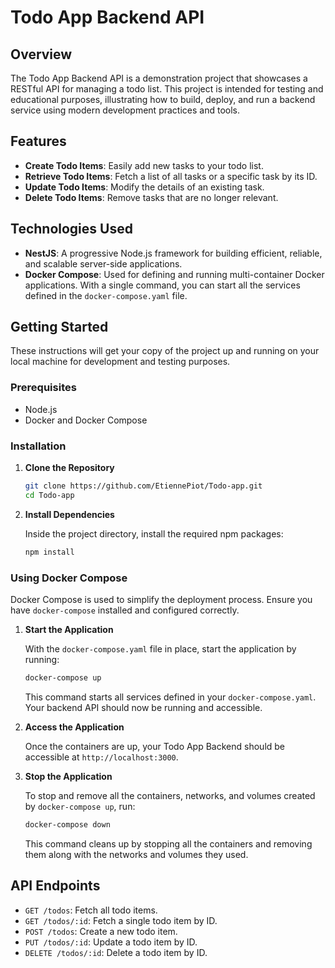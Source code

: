 # Todo App Backend API

## Overview

The Todo App Backend API is a demonstration project that showcases a RESTful API for managing a todo list. This project is intended for testing and educational purposes, illustrating how to build, deploy, and run a backend service using modern development practices and tools.

## Features

- **Create Todo Items**: Easily add new tasks to your todo list.
- **Retrieve Todo Items**: Fetch a list of all tasks or a specific task by its ID.
- **Update Todo Items**: Modify the details of an existing task.
- **Delete Todo Items**: Remove tasks that are no longer relevant.

## Technologies Used

- **NestJS**: A progressive Node.js framework for building efficient, reliable, and scalable server-side applications.
- **Docker Compose**: Used for defining and running multi-container Docker applications. With a single command, you can start all the services defined in the `docker-compose.yaml` file.

## Getting Started

These instructions will get your copy of the project up and running on your local machine for development and testing purposes.

### Prerequisites

- Node.js
- Docker and Docker Compose

### Installation

1. **Clone the Repository**

    ```sh
    git clone https://github.com/EtiennePiot/Todo-app.git
    cd Todo-app
    ```

2. **Install Dependencies**

    Inside the project directory, install the required npm packages:

    ```sh
    npm install
    ```

### Using Docker Compose

Docker Compose is used to simplify the deployment process. Ensure you have `docker-compose` installed and configured correctly.

1. **Start the Application**

    With the `docker-compose.yaml` file in place, start the application by running:

    ```sh
    docker-compose up
    ```

    This command starts all services defined in your `docker-compose.yaml`. Your backend API should now be running and accessible.

2. **Access the Application**

    Once the containers are up, your Todo App Backend should be accessible at `http://localhost:3000`.

3. **Stop the Application**

    To stop and remove all the containers, networks, and volumes created by `docker-compose up`, run:

    ```sh
    docker-compose down
    ```

    This command cleans up by stopping all the containers and removing them along with the networks and volumes they used.

## API Endpoints

- `GET /todos`: Fetch all todo items.
- `GET /todos/:id`: Fetch a single todo item by ID.
- `POST /todos`: Create a new todo item.
- `PUT /todos/:id`: Update a todo item by ID.
- `DELETE /todos/:id`: Delete a todo item by ID.

